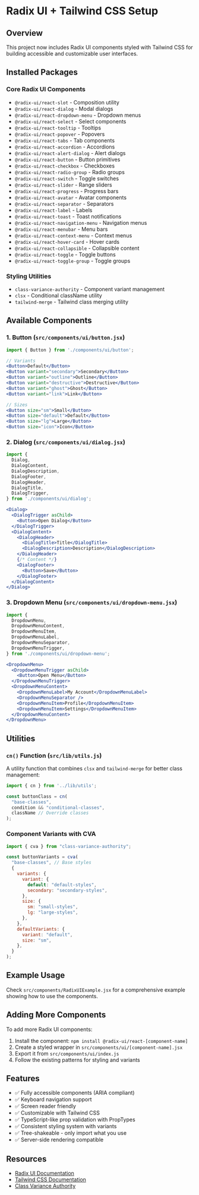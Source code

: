 # Radix UI + Tailwind CSS Setup

## Overview
This project now includes Radix UI components styled with Tailwind CSS for building accessible and customizable user interfaces.

## Installed Packages

### Core Radix UI Components
- `@radix-ui/react-slot` - Composition utility
- `@radix-ui/react-dialog` - Modal dialogs
- `@radix-ui/react-dropdown-menu` - Dropdown menus
- `@radix-ui/react-select` - Select components
- `@radix-ui/react-tooltip` - Tooltips
- `@radix-ui/react-popover` - Popovers
- `@radix-ui/react-tabs` - Tab components
- `@radix-ui/react-accordion` - Accordions
- `@radix-ui/react-alert-dialog` - Alert dialogs
- `@radix-ui/react-button` - Button primitives
- `@radix-ui/react-checkbox` - Checkboxes
- `@radix-ui/react-radio-group` - Radio groups
- `@radix-ui/react-switch` - Toggle switches
- `@radix-ui/react-slider` - Range sliders
- `@radix-ui/react-progress` - Progress bars
- `@radix-ui/react-avatar` - Avatar components
- `@radix-ui/react-separator` - Separators
- `@radix-ui/react-label` - Labels
- `@radix-ui/react-toast` - Toast notifications
- `@radix-ui/react-navigation-menu` - Navigation menus
- `@radix-ui/react-menubar` - Menu bars
- `@radix-ui/react-context-menu` - Context menus
- `@radix-ui/react-hover-card` - Hover cards
- `@radix-ui/react-collapsible` - Collapsible content
- `@radix-ui/react-toggle` - Toggle buttons
- `@radix-ui/react-toggle-group` - Toggle groups

### Styling Utilities
- `class-variance-authority` - Component variant management
- `clsx` - Conditional className utility
- `tailwind-merge` - Tailwind class merging utility

## Available Components

### 1. Button (`src/components/ui/button.jsx`)
```jsx
import { Button } from './components/ui/button';

// Variants
<Button>Default</Button>
<Button variant="secondary">Secondary</Button>
<Button variant="outline">Outline</Button>
<Button variant="destructive">Destructive</Button>
<Button variant="ghost">Ghost</Button>
<Button variant="link">Link</Button>

// Sizes
<Button size="sm">Small</Button>
<Button size="default">Default</Button>
<Button size="lg">Large</Button>
<Button size="icon">Icon</Button>
```

### 2. Dialog (`src/components/ui/dialog.jsx`)
```jsx
import {
  Dialog,
  DialogContent,
  DialogDescription,
  DialogFooter,
  DialogHeader,
  DialogTitle,
  DialogTrigger,
} from './components/ui/dialog';

<Dialog>
  <DialogTrigger asChild>
    <Button>Open Dialog</Button>
  </DialogTrigger>
  <DialogContent>
    <DialogHeader>
      <DialogTitle>Title</DialogTitle>
      <DialogDescription>Description</DialogDescription>
    </DialogHeader>
    {/* Content */}
    <DialogFooter>
      <Button>Save</Button>
    </DialogFooter>
  </DialogContent>
</Dialog>
```

### 3. Dropdown Menu (`src/components/ui/dropdown-menu.jsx`)
```jsx
import {
  DropdownMenu,
  DropdownMenuContent,
  DropdownMenuItem,
  DropdownMenuLabel,
  DropdownMenuSeparator,
  DropdownMenuTrigger,
} from './components/ui/dropdown-menu';

<DropdownMenu>
  <DropdownMenuTrigger asChild>
    <Button>Open Menu</Button>
  </DropdownMenuTrigger>
  <DropdownMenuContent>
    <DropdownMenuLabel>My Account</DropdownMenuLabel>
    <DropdownMenuSeparator />
    <DropdownMenuItem>Profile</DropdownMenuItem>
    <DropdownMenuItem>Settings</DropdownMenuItem>
  </DropdownMenuContent>
</DropdownMenu>
```

## Utilities

### `cn()` Function (`src/lib/utils.js`)
A utility function that combines `clsx` and `tailwind-merge` for better class management:

```jsx
import { cn } from '../lib/utils';

const buttonClass = cn(
  "base-classes",
  condition && "conditional-classes",
  className // Override classes
);
```

### Component Variants with CVA
```jsx
import { cva } from "class-variance-authority";

const buttonVariants = cva(
  "base-classes", // Base styles
  {
    variants: {
      variant: {
        default: "default-styles",
        secondary: "secondary-styles",
      },
      size: {
        sm: "small-styles",
        lg: "large-styles",
      },
    },
    defaultVariants: {
      variant: "default",
      size: "sm",
    },
  }
);
```

## Example Usage
Check `src/components/RadixUIExample.jsx` for a comprehensive example showing how to use the components.

## Adding More Components
To add more Radix UI components:

1. Install the component: `npm install @radix-ui/react-[component-name]`
2. Create a styled wrapper in `src/components/ui/[component-name].jsx`
3. Export it from `src/components/ui/index.js`
4. Follow the existing patterns for styling and variants

## Features
- ✅ Fully accessible components (ARIA compliant)
- ✅ Keyboard navigation support
- ✅ Screen reader friendly
- ✅ Customizable with Tailwind CSS
- ✅ TypeScript-like prop validation with PropTypes
- ✅ Consistent styling system with variants
- ✅ Tree-shakeable - only import what you use
- ✅ Server-side rendering compatible

## Resources
- [Radix UI Documentation](https://www.radix-ui.com/)
- [Tailwind CSS Documentation](https://tailwindcss.com/)
- [Class Variance Authority](https://cva.style/)
